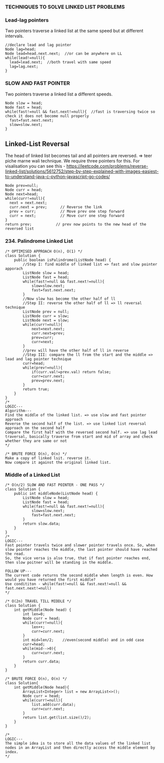 ### TECHNIQUES TO SOLVE LINKED LIST PROBLEMS
### Lead-lag pointers
Two pointers traverse a linked list at the same speed but at different intervals.
```
//declare lead and lag pointer
Node lag=head;
Node lead=head.next.next;  //or can be anywhere on LL
while(lead!=null){
  lead=lead.next;  //both travel with same speed
  lag=lag.next;
}
```
### SLOW AND FAST POINTER
Two pointers traverse a linked list a different speeds.
```
Node slow = head;
Node fast = head;
while(fast!=null && fast.next!=null){  //fast is traversing twice so check it does not become null properly
  fast=fast.next.next;
  slow=slow.next;
}
```

## Linked-List Reversal
The head of linked list becomes tail and all pointers are reversed. => teer piche marne wali technique.
We require three pointers for this.
For visalisation you can see this - https://leetcode.com/problems/reverse-linked-list/solutions/5612752/step-by-step-explained-with-images-easiest-to-understand-java-c-python-javascript-go-codes/
```
Node prev=null;
Node curr = head;
Node next=head;
while(curr!=null){
  next = next.next;      
  curr.next = prev;      // Reverse the link
  prev = curr;           // Move prev one step forward
  curr = next;           // Move curr one step forward
}
return prev;           // prev now points to the new head of the reversed list

```

### 234. Palindrome Linked List
```
/* OPTIMISED APPROACH O(n), O(1) */
class Solution {
    public boolean isPalindrome(ListNode head) {
        //Step I: find middle of linked list => fast and slow pointer apporach
        ListNode slow = head;
        ListNode fast = head;
        while(fast!=null && fast.next!=null){
            slow=slow.next;
            fast=fast.next.next;
        }
        //Now slow has become the other half of ll
        //Step II: reverse the other half of ll => ll reversal technique
        ListNode prev = null;
        ListNode curr = slow;
        ListNode next = slow;
        while(curr!=null){
            next=next.next;
            curr.next=prev;
            prev=curr;
            curr=next;
        }
        //prev will have the other half of ll in reverse 
        //Step III: compare the ll from the start and the middle => lead and lag pointer technique
        curr=head;
        while(prev!=null){
            if(curr.val!=prev.val) return false;
            curr=curr.next;
            prev=prev.next;
        }
        return true;
    }
}
/*
LOGIC---
Algorithm---
Find the middle of the linked list. => use slow and fast pointer approach
Reverse the second half of the list. => use linked list reversal approach on the second half
Compare the first half with the reversed second half. => use lag lead traversal, basically traverse from start and mid of array and check whether they are same or not
*/

/* BRUTE FORCE O(n), O(n) */
Make a copy of linked lsit. reverse it.
Now compare it against the original linked list.
```


### Middle of a Linked List
```
/* O(n/2) SLOW AND FAST POINTER - ONE PASS */
class Solution {
    public int middleNode(ListNode head) {
        ListNode slow = head;
        ListNode fast = head;
        while(fast!=null && fast.next!=null){
            slow=slow.next;
            fast=fast.next.next;
        }
        return slow.data;
    }
}
/*
LOGIC---
Fast pointer travels twice and slower pointer travels once. So, when slow pointer reaches the middle, the last pointer should have reached the read.
So, the vice versa is also true, that if fast pointer reaches end, then slow poitner will be standing in the middle.

FOLLOW UP---
The current code returns the second middle when length is even. How would you have returned the first middle?
Use condititon - while(fast!=null && fast.next!=null && fast.next.next!=null)
*/

/* O(2n) TRAVEL TILL MIDDLE */
class Solution {
    int getMiddle(Node head) {
        int len=0;
        Node curr = head;
        while(curr!=null){
            len++;
            curr=curr.next;
        }
        int mid=len/2;    //even(second middle) and in odd case
        curr=head;
        while(mid-->0){
            curr=curr.next;
        }
        return curr.data;
    }
}

/* BRUTE FORCE O(n), O(n) */
class Solution{
    int getMiddle(Node head){
        ArrayList<Integer> list = new ArrayList<>();
        Node curr = head;
        while(curr!=null){
            list.add(curr.data);
            curr=curr.next;
        }
        return list.get(list.size()/2);
    }
}

/*
LOGIC---
The simple idea is to store all the data values of the linked list nodes in an ArrayList and then directly access the middle element by index. 
*/
```
